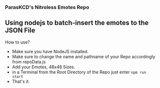 ### ParasKCD's Nitroless Emotes Repo

## Using nodejs to batch-insert the emotes to the JSON File

How to use?

- Make sure you have NodeJS installed.
- Make sure to change the name and pathname of your Repo accordingly from repoData.js
- Add your Emotes, 48x48 Sizes.
- in a Terminal from the Root Directory of the Repo just enter `npm run start`
- That's it.
